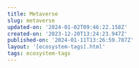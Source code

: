 ```yaml
---
title: Metaverse
slug: metaverse
updated-on: '2024-01-02T09:46:22.158Z'
created-on: '2023-12-20T13:24:23.947Z'
published-on: '2024-01-11T13:26:59.787Z'
layout: '[ecosystem-tags].html'
tags: ecosystem-tags
---
```



